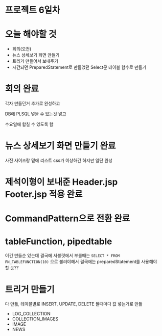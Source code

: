 # 프로젝트 6일차
# 오늘 해야할 것
- 회의(오전)
- 뉴스 상세보기 화면 만들기
- 트리거 만들어서 보내주기
- 시간되면 PreparedStatement로 만들었던 Select문 테이블 함수로 만들기

# 회의 완료
각자 만들던거 추가로 완성하고

DB에 PLSQL 넣을 수 있는것 넣고

수요일에 합칠 수 있도록 함

# 뉴스 상세보기 화면 만들기 완료
사진 사이즈랑 밑에 리스트 css가 이상하긴 하지만 일단 완성

# 제석이형이 보내준 Header.jsp Footer.jsp 적용 완료

# CommandPattern으로 전환 완료

# tableFunction, pipedtable
이건 만들순 있는데 결국에 서블릿에서 부를때는 `SELECT * FROM FN_TABLEFUNCTION(10)` 으로 불러야해서 결국에는 preparedStatement를 사용해야 할 듯??

# 트리거 만들기
다 만듦, 테이블별로 INSERT, UPDATE, DELETE 될때마다 값 넣는거로 만듦

- LOG_COLLECTION
- COLLECTION_IMAGES
- IMAGE
- NEWS